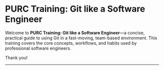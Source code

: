 # PURC Training: Git like a Software Engineer

Welcome to **PURC Training: Git like a Software Engineer**—a concise, practical guide to using Git in a fast-moving, team-based environment. This training covers the core concepts, workflows, and habits used by professional software engineers.

Thank you!

---

```{tableofcontents}
```
